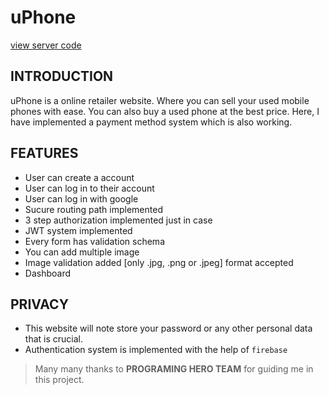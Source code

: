# uPhone

[view server code](https://github.com/prosenjit-singha/uPhone-server.git)

## INTRODUCTION

uPhone is a online retailer website. Where you can sell your used mobile phones with ease. You can also buy a used phone at the best price. Here, I have implemented a payment method system which is also working.

## FEATURES

- User can create a account
- User can log in to their account
- User can log in with google
- Sucure routing path implemented
- 3 step authorization implemented just in case
- JWT system implemented
- Every form has validation schema
- You can add multiple image
- Image validation added [only .jpg, .png or .jpeg] format accepted
- Dashboard

## PRIVACY

- This website will note store your password or any other personal data that is crucial.
- Authentication system is implemented with the help of `firebase`

> Many many thanks to **PROGRAMING HERO TEAM** for guiding me in this project.
